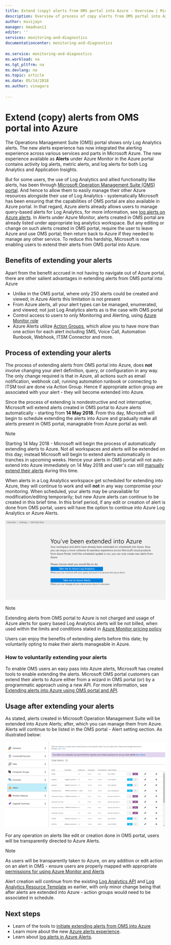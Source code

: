 ```yaml
---
title: Extend (copy) alerts from OMS portal into Azure - Overview | Microsoft Docs
description: Overview of process of copy alerts from OMS portal into Azure Alerts, details around common customer concerns.
author: msvijayn
manager: kmadnani1
editor: ''
services: monitoring-and-diagnostics
documentationcenter: monitoring-and-diagnostics

ms.service: monitoring-and-diagnostics
ms.workload: na
ms.tgt_pltfrm: na
ms.devlang: na
ms.topic: article
ms.date: 05/14/2018
ms.author: vinagara

---
```

# Extend (copy) alerts from OMS portal into Azure
The Operations Management Suite (OMS) portal shows only Log Analytics alerts.  The new alerts experience has now integrated the alerting experience across various services and parts in Microsoft Azure. The new experience available as **Alerts** under Azure Monitor in the Azure portal contains activity log alerts, metric alerts, and log alerts for both Log Analytics and Application Insights. 


But for some users, the use of Log Analytics and allied functionality like alerts, has been through [Microsoft Operation Management Suite (OMS) portal](../operations-management-suite/operations-management-suite-overview.md). And hence to allow them to easily manage their other Azure resources alongside their use of Log Analytics - systematically Microsoft has been ensuring that the capabilities of OMS portal are also available in Azure portal. In that regard, Azure alerts already allows users to manage query-based alerts for Log Analytics, for more information, see [log alerts on Azure alerts](monitor-alerts-unified-log.md). In Alerts under Azure Monitor, alerts created in OMS portal are already listed under appropriate log analytics workspace. But any editing or change on such alerts created in OMS portal, require the user to leave Azure and use OMS portal; then return back to Azure if they needed to manage any other service. To reduce this hardship, Microsoft is now enabling users to  extend their alerts from OMS portal into Azure.

## Benefits of extending your alerts
Apart from the benefit accrued in not having to navigate out of Azure portal, there are other salient advantages in extending alerts from OMS portal into Azure

- Unlike in the OMS portal, where only 250 alerts could be created and viewed; in Azure Alerts this limitation is not present
- From Azure alerts, all your alert types can be managed, enumerated, and viewed; not just Log Analytics alerts as is the case with OMS portal
- Control access to users to only Monitoring and Alerting, using [Azure Monitor role](monitoring-roles-permissions-security.md)
- Azure Alerts utilize [Action Groups](monitoring-action-groups.md), which allow you to have more than one action for each alert including SMS, Voice Call, Automation Runbook, Webhook, ITSM Connector and more. 

## Process of extending your alerts
The process of extending alerts from OMS portal into Azure, does **not** involve changing your alert definition, query, or configuration in any way. The only change required is that in Azure, all actions such as email notification, webhook call, running automation runbook or connecting to ITSM tool are done via Action Group. Hence if appropriate action group are associated with your alert - they will become extended into Azure.

Since the process of extending is nondestructive and not interruptive, Microsoft will extend alerts created in OMS portal to Azure alerts automatically - starting from **14 May 2018**. From this day, Microsoft will begin to schedule extending the alerts into Azure and gradually make all alerts present in OMS portal, manageable from Azure portal as well. 

> [!NOTE]
> Starting 14 May 2018 - Microsoft will begin the process of automatically extending alerts to Azure. Not all workspaces and alerts will be extended on this day; instead Microsoft will begin to extend alerts automatically in tranches in upcoming weeks. Hence your alerts in OMS portal will not auto-extend into Azure immediately on 14 May 2018 and user's can still [manually extend their alerts](monitoring-and-diagnostics/monitoring-alerts-extend-tool.md) during this time.

When alerts in a Log Analytics workspace get scheduled for extending into Azure, they will continue to work and will **not** in any way compromise your monitoring. When scheduled, your alerts may be unavailable for modification/editing temporarily; but new Azure alerts can continue to be created in this brief time. In this brief period, if any edit or creation of alert is done from OMS portal, users will have the option to continue into Azure Log Analytics or Azure Alerts.

 ![During scheduled period, user action on alerts redirected to Azure](./media/monitor-alerts-extend/ScheduledDirection.png)

> [!NOTE]
> Extending alerts from OMS portal to Azure is not charged and usage of Azure alerts for query based Log Analytics alerts will be not billed, when used within the limits and conditions stated in [Azure Monitor pricing policy](https://azure.microsoft.com/pricing/details/monitor/)  

Users can enjoy the benefits of extending alerts before this date; by voluntarily opting to make their alerts manageable in Azure.

### How to voluntarily extending your alerts
To enable OMS users an easy pass into Azure alerts, Microsoft has created tools to enable extending the alerts. Microsoft OMS portal customers can extend their alerts to Azure either from a wizard in OMS portal (or) by a programmatic approach using a new API. For more information, see [Extending alerts into Azure using OMS portal and API](monitoring-alerts-extend-tool.md).


## Usage after extending your alerts
As stated, alerts created in Microsoft Operation Management Suite will be extended into Azure Alerts; after, which you can manage them from Azure. Alerts will continue to be listed in the OMS portal - Alert setting section. 
As illustrated below:

 ![OMS Portal listing alerts after being extended into Azure](./media/monitor-alerts-extend/PostExtendList.png)

For any operation on alerts like edit or creation done in OMS portal, users will be transparently directed to Azure Alerts. 

> [!NOTE]
> As users will be transparently taken to Azure, on any addition or edit action on an alert in OMS - ensure users are properly mapped with appropriate [permissions for using Azure Monitor and Alerts](monitoring-roles-permissions-security.md)

Alert creation will continue from the existing [Log Analytics API](../log-analytics/log-analytics-api-alerts.md) and [Log Analytics Resource Template](../monitoring/monitoring-solutions-resources-searches-alerts.md) as earlier, with only minor change being that after alerts are extended into Azure - action groups would need to be associated in schedule.

## Next steps

* Learn of the tools to [initiate extending alerts from OMS into Azure](monitoring-alerts-extend-tool.md)
* Learn more about the new [Azure alerts experience](monitoring-overview-unified-alerts.md).
* Learn about [log alerts in Azure Alerts](monitor-alerts-unified-log.md).
